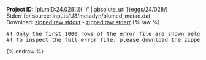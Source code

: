 **Project ID:** [plumID:24.028]({{ '/' | absolute_url }}eggs/24/028/)  
Stderr for source:  inputs/U3/metadyn/plumed_metad.dat   
Download: [zipped raw stdout](plumed_metad.dat.plumed.stdout.txt.zip) - [zipped raw stderr](plumed_metad.dat.plumed.stderr.txt.zip) 
{% raw %}
<pre>
#! Only the first 1000 rows of the error file are shown below
#! To inspect the full error file, please download the zipped raw stderr file above
</pre>
{% endraw %}
